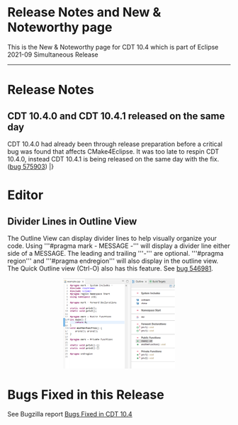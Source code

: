 # Release Notes and New & Noteworthy page

This is the New & Noteworthy page for CDT 10.4 which is part of Eclipse 2021-09 Simultaneous Release

---

# Release Notes

## CDT 10.4.0 and CDT 10.4.1 released on the same day

CDT 10.4.0 had already been through release preparation before a critical bug was found that affects CMake4Eclipse.
It was too late to respin CDT 10.4.0, instead CDT 10.4.1 is being released on the same day with the fix.
([bug 575903](http://eclip.se/575903))
|}

# Editor

## Divider Lines in Outline View

The Outline View can display divider lines to help visually organize your code.
Using '''#pragma mark - MESSAGE -''' will display a divider line either side of a MESSAGE.
The leading and trailing '''-''' are optional. '''#pragma region''' and '''#pragma endregion''' will also display in the outline view.
The Quick Outline view (Ctrl-O) also has this feature.
See [bug 546981](https://eclip.se/546981).

<p align="center"><img src="images/CDT-10.4-outline.png" width="50%"></p>

# Bugs Fixed in this Release

See Bugzilla report [Bugs Fixed in CDT 10.4](https://bugs.eclipse.org/bugs/buglist.cgi?bug_status=RESOLVED&bug_status=VERIFIED&bug_status=CLOSED&classification=Tools&product=CDT&query_format=advanced&resolution=FIXED&target_milestone=10.4.0&target_milestone=10.4.1)
